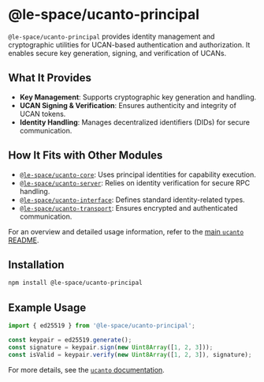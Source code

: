 # @le-space/ucanto-principal

`@le-space/ucanto-principal` provides identity management and cryptographic utilities for UCAN-based authentication and authorization. It enables secure key generation, signing, and verification of UCANs.

## What It Provides
- **Key Management**: Supports cryptographic key generation and handling.
- **UCAN Signing & Verification**: Ensures authenticity and integrity of UCAN tokens.
- **Identity Handling**: Manages decentralized identifiers (DIDs) for secure communication.

## How It Fits with Other Modules
- [`@le-space/ucanto-core`](../core/README.md): Uses principal identities for capability execution.
- [`@le-space/ucanto-server`](../server/README.md): Relies on identity verification for secure RPC handling.
- [`@le-space/ucanto-interface`](../interface/README.md): Defines standard identity-related types.
- [`@le-space/ucanto-transport`](../transport/README.md): Ensures encrypted and authenticated communication.

For an overview and detailed usage information, refer to the [main `ucanto` README](../../Readme.md).

## Installation
```sh
npm install @le-space/ucanto-principal
```

## Example Usage
```ts
import { ed25519 } from '@le-space/ucanto-principal';

const keypair = ed25519.generate();
const signature = keypair.sign(new Uint8Array([1, 2, 3]));
const isValid = keypair.verify(new Uint8Array([1, 2, 3]), signature);
```

For more details, see the [`ucanto` documentation](https://github.com/storacha/ucanto).
